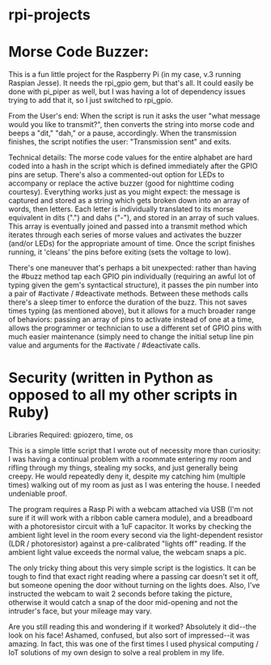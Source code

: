 # rpi-projects


# Morse Code Buzzer:

This is a fun little project for the Raspberry Pi (in my case, v.3 running Raspian Jesse). It needs the rpi_gpio gem, but that's all. It could easily be done with pi_piper as well, but I was having a lot of dependency issues trying to add that it, so I just switched to rpi_gpio. 

From the User's end: When the script is run it asks the user "what message would you like to transmit?", then converts the string into morse code and beeps a "dit," "dah," or a pause, accordingly. When the transmission finishes, the script notifies the user: "Transmission sent" and exits. 

Technical details: The morse code values for the entire alphabet are hard coded into a hash in the script which is defined immediately after the GPIO pins are setup. There's also a commented-out option for LEDs to accompany or replace the active buzzer (good for nighttime coding courtesy). Everything works just as you might expect: the message is captured and stored as a string which gets broken down into an array of words, then letters. Each letter is individually translated to its morse equivalent in dits (".") and dahs ("-"), and stored in an array of such values. This array is eventually joined and passed into a transmit method which iterates through each series of morse values and activates the buzzer (and/or LEDs) for the appropriate amount of time. Once the script finishes running, it 'cleans' the pins before exiting (sets the voltage to low).

There's one maneuver that's perhaps a bit unexpected: rather than having the #buzz method tap each GPIO pin individually (requiring an awful lot of typing given the gem's syntactical structure), it passes the pin number into a pair of #activate / #deactivate methods. Between these methods calls there's a sleep timer to enforce the duration of the buzz. This not saves times typing (as mentioned above), but it allows for a much broader range of behaviors: passing an array of pins to activate instead of one at a time, allows the programmer or technician to use a different set of GPIO pins with much easier maintenance (simply need to change the initial setup line pin value and arguments for the #activate / #deactivate calls. 


# Security (written in Python as opposed to all my other scripts in Ruby)
Libraries Required: gpiozero, time, os

This is a simple little script that I wrote out of necessity more than curiosity: I was having a continual problem with a roommate entering my room and rifling through my things, stealing my socks, and just generally being creepy. He would repeatedly deny it, despite my catching him (multiple times) walking out of my room as just as I was entering the house. I needed undeniable proof. 

The program requires a Rasp Pi with a webcam attached via USB (I'm not sure if it will work with a ribbon cable camera module), and a breadboard with a photoresistor circuit with a 1uF capacitor. It works by checking the ambient light level in the room every second via the light-dependent resistor (LDR / photoresistor) against a pre-calibrated "lights off" reading. If the ambient light value exceeds the normal value, the webcam snaps a pic. 

The only tricky thing about this very simple script is the logistics. It can be tough to find that exact right reading where a passing car doesn't set it off, but someone opening the door without turning on the lights does. Also, I've instructed the webcam to wait 2 seconds before taking the picture, otherwise it would catch a snap of the door mid-opening and not the intruder's face, but your mileage may vary. 

Are you still reading this and wondering if it worked? Absolutely it did--the look on his face! Ashamed, confused, but also sort of impressed--it was amazing. In fact, this was one of the first times I used physical computing / IoT solutions of my own design to solve a real problem in my life.
